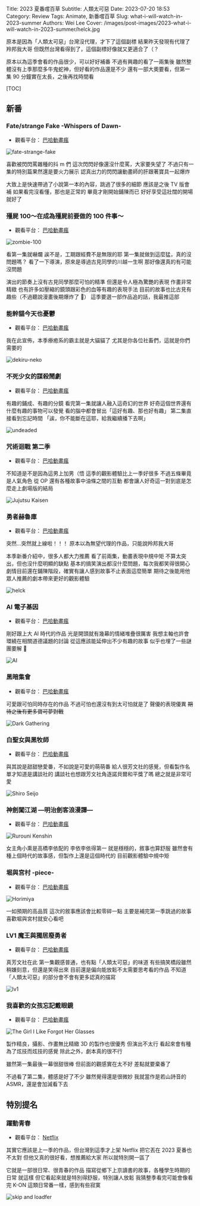 Title: 2023 夏番嚐百草
Subtitle: 人類太可惡
Date: 2023-07-20 18:53
Category: Review
Tags: Animate, 新番嚐百草
Slug: what-i-will-watch-in-2023-summer
Authors: Wei Lee
Cover: /images/post-images/2023-what-i-will-watch-in-2023-summer/helck.jpg

原本是因為「人類太可惡」台灣沒代理，才下了這個副標
結果昨天發現有代理了
羚邦我大哥
但既然台灣看得到了，這個副標好像就又更適合了（？

<!--more-->

原本以為這季會看的作品很少，可以好好補番
不過有興趣的看了一兩集後
雖然整體沒有上季那麼多牛鬼蛇神，但好看的作品還是不少
還有一部大奧要看，但第一集 90 分鐘實在太長，之後再找時間看

[TOC]

## 新番

### Fate/strange Fake -Whispers of Dawn-
* 觀看平台： [巴哈動畫瘋](https://ani.gamer.com.tw/animeVideo.php?sn=34048)

![fate-strange-fake](/images/post-images/2023-what-i-will-watch-in-2023-summer/fate-strange-fake.jpg)

喜歡被閃閃罵雜種的抖 m 們
這次閃閃好像還沒什麼罵，大家要失望了
不過只有一集的特別篇果然還是要火力展示
認真出力的閃閃讓動畫師的肝跟著寶具一起爆炸

大致上是快速帶過了小說第一本的內容，跳過了很多的細節
應該是之後 TV 版會補
如果看完沒看懂，那也是正常的
畢竟才剛開始鋪陳而已
好好享受這壯闊的開場就好了

### 殭屍 100～在成為殭屍前要做的 100 件事～
* 觀看平台： [巴哈動畫瘋](https://ani.gamer.com.tw/animeVideo.php?sn=34090)

![zombie-100](/images/post-images/2023-what-i-will-watch-in-2023-summer/zombie-100.jpg)

看第一集就嚇爛
誒不是，工期跟經費不是無限的耶
第一集就做到這麼猛，真的沒問題嗎？
看了一下導演，原來是導過古見同學的川越一生啊
那好像還真的有可能沒問題

演出的節奏上沒有古見同學那麼可怕的精準
但還是令人極為驚艷的表現
作畫非常精緻
也有許多如壓縮的鏡頭跟彩色的血等有趣的表現手法
目前的故事也比古見有趣些（不過聽說漫畫後期爆炸了 🤔）
這季要選一部作品追的話，我最推這部

### 能幹貓今天也憂鬱
* 觀看平台： [巴哈動畫瘋](https://ani.gamer.com.tw/animeVideo.php?sn=34079)

我在此宣佈，本季療癒系的霸主就是大貓貓了
尤其是你各位社畜們，這就是你們需要的

![dekiru-neko](/images/post-images/2023-what-i-will-watch-in-2023-summer/dekiru-neko.jpg)

### 不死少女的謀殺鬧劇
* 觀看平台： [巴哈動畫瘋](https://ani.gamer.com.tw/animeVideo.php?sn=34094)

有趣的鋪成、有趣的分鏡
看完第一集就讓人融入這奇幻的世界
好奇這個世界還有什麼有趣的事物可以發覺
看的腦中都會冒出「這好有趣、那也好有趣」
第二集直接看到忘記時間
「誒，你不能斷在這耶，給我繼續播下去啊」

![undeaded](/images/post-images/2023-what-i-will-watch-in-2023-summer/undeaded.jpg)

### 咒術迴戰 第二季

* 觀看平台： [巴哈動畫瘋](https://ani.gamer.com.tw/animeVideo.php?sn=34074)

不知道是不是因為這男上加男（悟
這季的觀影體驗比上一季好很多
不過五條畢竟是人氣角色
從 OP 還有各種故事中油條之間的互動
都會讓人好奇這一對到底是怎麼走上劇場版的結局

![Jujutsu Kaisen](/images/post-images/2023-what-i-will-watch-in-2023-summer/Jujutsu-Kaisen.jpg)

### 勇者赫魯庫
* 觀看平台： [巴哈動畫瘋](https://ani.gamer.com.tw/animeVideo.php?sn=34245)

突然...突然就上線啦！！！
原本以為無望代理的作品，只能說羚邦我大哥

本季新番介紹中，很多人都大力推薦
看了前兩集，動畫表現中規中矩
不算太突出，但也沒什麼明顯的缺點
基本的搞笑演出都沒什麼問題，每次我都笑得很開心
劇情目前還在鋪陳階段，確實有讓人感到故事不止表面這麼簡單
期待之後能用他眾人推薦的劇本帶來更好的觀影體驗

![helck](/images/post-images/2023-what-i-will-watch-in-2023-summer/helck.jpg)


### AI 電子基因
* 觀看平台： [巴哈動畫瘋](https://ani.gamer.com.tw/animeVideo.php?sn=34078)

剛好跟上大 AI 時代的作品
光是開頭就有幾幕的情緒堆疊很厲害
我想主軸也許會環繞在相關道德議題的討論
從這應該能延伸出不少有趣的故事
似乎也埋了一些謎團要解 🤔

![AI](/images/post-images/2023-what-i-will-watch-in-2023-summer/AI.jpg)

### 黑暗集會
* 觀看平台： [巴哈動畫瘋](https://ani.gamer.com.tw/animeVideo.php?sn=34115)

可愛跟可怕同時存在的作品
不過可怕也還沒有到太可怕就是了
聲優的表現優異
~~期待之後有更多寶可夢對戰~~

![Dark Gathering](/images/post-images/2023-what-i-will-watch-in-2023-summer/Dark-Gathering.jpg)


### 白聖女與黑牧師
* 觀看平台： [巴哈動畫瘋](https://ani.gamer.com.tw/animeVideo.php?sn=34135)

與其說是甜甜戀愛番，不如說是可愛的萌萌番
給人很芳文社的感覺，但看製作名單才知道是講談社的
講談社也想跟芳文社角逐諾貝爾和平獎了嗎
總之就是非常可愛

![Shiro Seijo](/images/post-images/2023-what-i-will-watch-in-2023-summer/Shiro-Seijo.png)

### 神劍闖江湖 ―明治劍客浪漫譚―
* 觀看平台： [巴哈動畫瘋](https://ani.gamer.com.tw/animeVideo.php?sn=34075)

![Rurouni Kenshin](/images/post-images/2023-what-i-will-watch-in-2023-summer/Rurouni-Kenshin.jpg)

女主角小熏是高橋李依配的
李依李依得第一
就是穩穩的，敘事也算舒服
雖然會有種上個時代的故事感，但製作上還是這個時代的
目前觀影體驗中規中矩

### 堀與宮村 -piece-
* 觀看平台： [巴哈動畫瘋](https://ani.gamer.com.tw/animeVideo.php?sn=34056)

![Horimiya](/images/post-images/2023-what-i-will-watch-in-2023-summer/Horimiya.jpg)

一如預期的高品質
這次的敘事應該會比較零碎一點
主要是補完第一季跳過的故事
喜歡堀與宮村就安心看吧

### LV1 魔王與獨居廢勇者
* 觀看平台： [巴哈動畫瘋](https://ani.gamer.com.tw/animeVideo.php?sn=34051)

真芳文社在此
第一集觀感普通，也有點「人類太可惡」的味道
有些搞笑橋段雖然稍嫌刻意，但還是笑得出來
目前還是偏向能放鬆不太需要思考看的作品
不知道「人類太可惡」的部分會不會有更多認真的描寫

![lv1](/images/post-images/2023-what-i-will-watch-in-2023-summer/lv1.png)

### 我喜歡的女孩忘記戴眼鏡
* 觀看平台： [巴哈動畫瘋](https://ani.gamer.com.tw/animeVideo.php?sn=34071)

![The Girl I Like Forgot Her Glasses](/images/post-images/2023-what-i-will-watch-in-2023-summer/16886588953763.jpg)

製作精良，攝影、作畫無比精緻
3D 的製作也很優秀
但演出不太行
看起來會有種為了炫技而炫技的感覺
除此之外，劇本真的很不行

雖然第一集最後一幕很甜很棒
但前面的觀感實在太不好
差點就要棄番了

不過看了第二集，體感是好了不少
雖然覺得還是很微妙
我就當作是若山詩音的 ASMR，還是會加減看下去

## 特別提名

### 躍動青春
* 觀看平台： [Netflix](https://www.netflix.com/browse?jbv=81681471)

其實它應該是上一季的作品，但台灣到這季才上架 Netflix
把它丟在 2023 夏番也不太對
但他又真的很好看，想推薦給大家
所以就特別開一區了

它就是一部很日常、很青春的作品
描寫從鄉下上京讀書的故事，各種學生時期的日常
就這樣
但它看起來就是特別得舒服，特別讓人放鬆
我猜整季看完可能會像看完 K-ON 這類日常番一樣，感到有些寂寞

![skip and loadfer](/images/post-images/2023-what-i-will-watch-in-2023-summer/skip-and-loadfer.jpg)
